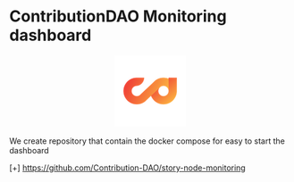 
# ContributionDAO Monitoring dashboard

<p align="center"><img src="https://raw.githubusercontent.com/Contribution-DAO/contributiondao/refs/heads/main/brand-assets/cdao_logo_128x128.png" /></p>

We create repository that contain the docker compose for easy to start the dashboard

[+] https://github.com/Contribution-DAO/story-node-monitoring
